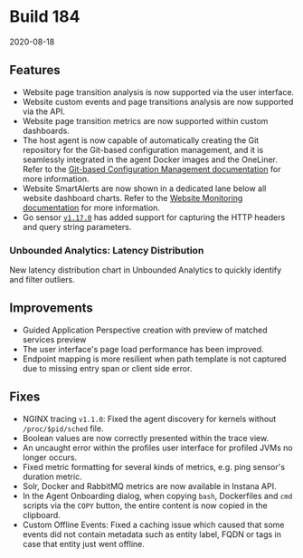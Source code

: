# Build 184

2020-08-18

## Features

- Website page transition analysis is now supported via the user interface.
- Website custom events and page transitions analysis are now supported via the API.
- Website page transition metrics are now supported within custom dashboards.
- The host agent is now capable of automatically creating the Git repository for the Git-based configuration management, and it is seamlessly integrated in the agent Docker images and the OneLiner. Refer to the [Git-based Configuration Management documentation](https://instana.com/docs/setup_and_manage/host_agent/configuration/git_ops#setup) for more information.
- Website SmartAlerts are now shown in a dedicated lane below all website dashboard charts. Refer to the [Website Monitoring documentation](https://instana.com/docs/website_monitoring/) for more information.
- Go sensor [`v1.17.0`](https://github.com/instana/go-sensor/releases/tag/v1.17.0) has added support for capturing the HTTP headers and query string parameters.

### Unbounded Analytics: Latency Distribution

New latency distribution chart in Unbounded Analytics to quickly identify and filter outliers.

## Improvements

- Guided Application Perspective creation with preview of matched services preview
- The user interface's page load performance has been improved.
- Endpoint mapping is more resilient when path template is not captured due to missing entry span or client side error.

## Fixes

- NGINX tracing `v1.1.0`: Fixed the agent discovery for kernels without `/proc/$pid/sched` file.
- Boolean values are now correctly presented within the trace view.
- An uncaught error within the profiles user interface for profiled JVMs no longer occurs.
- Fixed metric formatting for several kinds of metrics, e.g. ping sensor's duration metric.
- Solr, Docker and RabbitMQ metrics are now available in Instana API.
- In the Agent Onboarding dialog, when copying `bash`, Dockerfiles and `cmd` scripts via the `COPY` button, the entire content is now copied in the clipboard.
- Custom Offline Events: Fixed a caching issue which caused that some events did not contain metadata such as entity label, FQDN or tags in case that entity just went offline.
